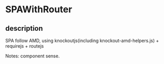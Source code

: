 # SPAWithRouter

## description

  SPA follow AMD, using knockoutjs(including knockout-amd-helpers.js) + requirejs + routejs
  
  Notes: component sense.
